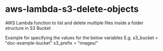 # aws-lambda-s3-delete-objects

AWS Lambda function to list and delete multiple files inside a folder structure in S3 Bucket


Example for specifying the values for the below variables
E.g. 
s3_bucket = "doc-example-bucket"
s3_prefix = "images/"

